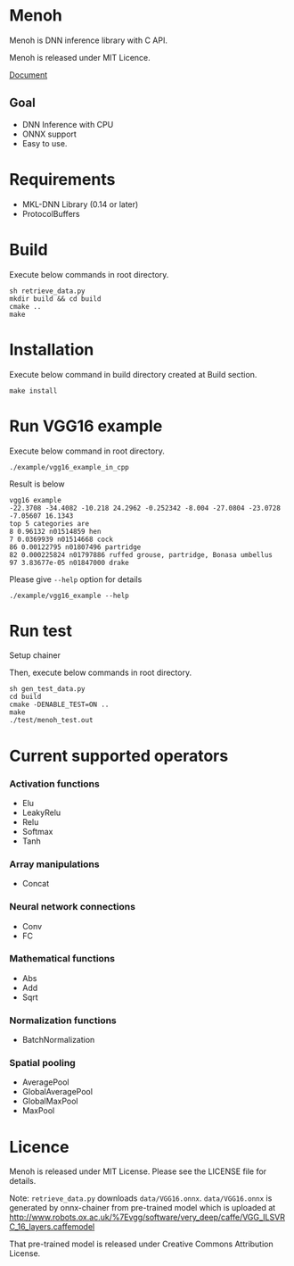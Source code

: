 # Menoh

Menoh is DNN inference library with C API.

Menoh is released under MIT Licence.

[Document](https://pfnet-research.github.io/menoh/)

## Goal

- DNN Inference with CPU
- ONNX support
- Easy to use.

# Requirements

- MKL-DNN Library (0.14 or later)
- ProtocolBuffers

# Build

Execute below commands in root directory.

```
sh retrieve_data.py
mkdir build && cd build
cmake ..
make
```

# Installation

Execute below command in build directory created at Build section.

```
make install
```

# Run VGG16 example

Execute below command in root directory.

```
./example/vgg16_example_in_cpp
```

Result is below

```
vgg16 example
-22.3708 -34.4082 -10.218 24.2962 -0.252342 -8.004 -27.0804 -23.0728 -7.05607 16.1343
top 5 categories are
8 0.96132 n01514859 hen
7 0.0369939 n01514668 cock
86 0.00122795 n01807496 partridge
82 0.000225824 n01797886 ruffed grouse, partridge, Bonasa umbellus
97 3.83677e-05 n01847000 drake
```

Please give `--help` option for details

```
./example/vgg16_example --help
```


# Run test

Setup chainer

Then, execute below commands in root directory.

```
sh gen_test_data.py
cd build
cmake -DENABLE_TEST=ON ..
make
./test/menoh_test.out
```

# Current supported operators

### Activation functions
- Elu
- LeakyRelu
- Relu
- Softmax
- Tanh

### Array manipulations
- Concat

### Neural network connections
- Conv
- FC

### Mathematical functions
- Abs
- Add
- Sqrt

### Normalization functions
- BatchNormalization

### Spatial pooling
- AveragePool
- GlobalAveragePool
- GlobalMaxPool
- MaxPool

# Licence

Menoh is released under MIT License. Please see the LICENSE file for details.

Note: `retrieve_data.py` downloads `data/VGG16.onnx`. `data/VGG16.onnx` is generated by onnx-chainer from pre-trained model which is uploaded
at http://www.robots.ox.ac.uk/%7Evgg/software/very_deep/caffe/VGG_ILSVRC_16_layers.caffemodel

That pre-trained model is released under Creative Commons Attribution License.
